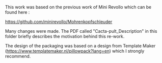 This work was based on the previous work of Mini Revollo which can be found here :

https://github.com/minirevollo/Mohrenkopfschleuder

Many changes were made. The PDF called "Cacta-pult_Description" in this folder briefly describes the motivation behind this re-work.

The design of the packaging was based on a design from Template Maker (https://www.templatemaker.nl/pillowpack?lang=en) which I strongly recommend.
